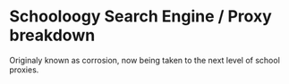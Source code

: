 # Schooloogy Search Engine / Proxy breakdown
Originaly known as corrosion, now being taken to the next level of school proxies.